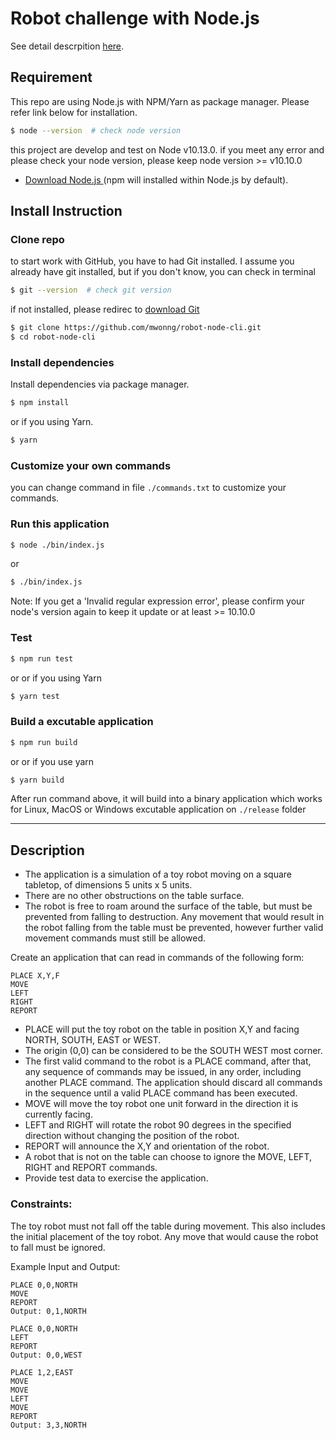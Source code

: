 # Robot challenge with Node.js

See detail descrpition [here](#description).

## Requirement
This repo are using Node.js with NPM/Yarn as package manager. Please refer link below for installation.

```bash
$ node --version  # check node version
```

this project are develop and test on Node v10.13.0. if you meet any error and please check your node version, please keep node version >= v10.10.0

- [Download Node.js ](https://nodejs.org/en/download/) (npm will installed within Node.js by default).

## Install Instruction

### Clone repo
to start work with GitHub, you have to had Git installed. I assume you already have git installed, but if you don't know, you can check in terminal

```bash
$ git --version  # check git version
```
if not installed, please redirec to [download Git](https://git-scm.com/downloads)

```bash
$ git clone https://github.com/mwonng/robot-node-cli.git
$ cd robot-node-cli
```

### Install dependencies

Install dependencies via package manager.

```bash
$ npm install
```

or if you using Yarn.

```bash
$ yarn
```

### Customize your own commands

you can change command in file `./commands.txt` to customize your commands.

### Run this application

```bash
$ node ./bin/index.js
```

or

```bash
$ ./bin/index.js
```

Note: If you get a 'Invalid regular expression error', please confirm your node's version again to keep it update or at least >= 10.10.0

### Test

```bash
$ npm run test
```

or or if you using Yarn

```bash
$ yarn test
```

### Build a excutable application

```bash
$ npm run build
```

or or if you use yarn

```bash
$ yarn build
```

After run command above, it will build into a binary application which works for Linux, MacOS or Windows excutable application on `./release` folder

---

## Description

* The application is a simulation of a toy robot moving on a square tabletop, of dimensions 5 units x 5 units.
* There are no other obstructions on the table surface.
* The robot is free to roam around the surface of the table, but must be prevented from falling to destruction. Any movement
that would result in the robot falling from the table must be prevented, however further valid movement commands must still
be allowed.

Create an application that can read in commands of the following form:

```
PLACE X,Y,F
MOVE
LEFT
RIGHT
REPORT
```

* PLACE will put the toy robot on the table in position X,Y and facing NORTH, SOUTH, EAST or WEST.
* The origin (0,0) can be considered to be the SOUTH WEST most corner.
* The first valid command to the robot is a PLACE command, after that, any sequence of commands may be issued, in any order, including another PLACE command. The application should discard all commands in the sequence until a valid PLACE command has been executed.
* MOVE will move the toy robot one unit forward in the direction it is currently facing.
* LEFT and RIGHT will rotate the robot 90 degrees in the specified direction without changing the position of the robot.
* REPORT will announce the X,Y and orientation of the robot.
* A robot that is not on the table can choose to ignore the MOVE, LEFT, RIGHT and REPORT commands.
* Provide test data to exercise the application.

### Constraints:

The toy robot must not fall off the table during movement. This also includes the initial placement of the toy robot.
Any move that would cause the robot to fall must be ignored.

Example Input and Output:

```
PLACE 0,0,NORTH
MOVE
REPORT
Output: 0,1,NORTH
```

```
PLACE 0,0,NORTH
LEFT
REPORT
Output: 0,0,WEST
```

```
PLACE 1,2,EAST
MOVE
MOVE
LEFT
MOVE
REPORT
Output: 3,3,NORTH
```
